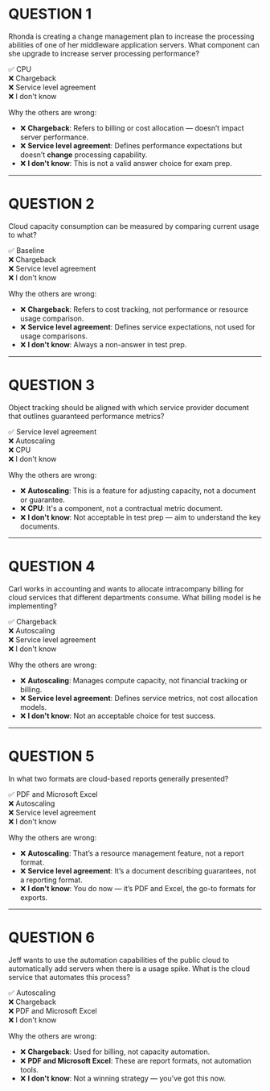 # QUESTION 1
Rhonda is creating a change management plan to increase the processing abilities of one of her middleware application servers. What component can she upgrade to increase server processing performance?

✅ CPU  
❌ Chargeback  
❌ Service level agreement  
❌ I don't know  

Why the others are wrong:
- ❌ **Chargeback**: Refers to billing or cost allocation — doesn’t impact server performance.
- ❌ **Service level agreement**: Defines performance expectations but doesn’t **change** processing capability.
- ❌ **I don't know**: This is not a valid answer choice for exam prep.
---
# QUESTION 2
Cloud capacity consumption can be measured by comparing current usage to what?

✅ Baseline  
❌ Chargeback  
❌ Service level agreement  
❌ I don't know  

Why the others are wrong:
- ❌ **Chargeback**: Refers to cost tracking, not performance or resource usage comparison.
- ❌ **Service level agreement**: Defines service expectations, not used for usage comparisons.
- ❌ **I don't know**: Always a non-answer in test prep.

---
# QUESTION 3
Object tracking should be aligned with which service provider document that outlines guaranteed performance metrics?

✅ Service level agreement  
❌ Autoscaling  
❌ CPU  
❌ I don't know  

Why the others are wrong:
- ❌ **Autoscaling**: This is a feature for adjusting capacity, not a document or guarantee.
- ❌ **CPU**: It's a component, not a contractual metric document.
- ❌ **I don't know**: Not acceptable in test prep — aim to understand the key documents.
---
# QUESTION 4
Carl works in accounting and wants to allocate intracompany billing for cloud services that different departments consume. What billing model is he implementing?

✅ Chargeback  
❌ Autoscaling  
❌ Service level agreement  
❌ I don't know  

Why the others are wrong:
- ❌ **Autoscaling**: Manages compute capacity, not financial tracking or billing.
- ❌ **Service level agreement**: Defines service metrics, not cost allocation models.
- ❌ **I don't know**: Not an acceptable choice for test success.
---
# QUESTION 5
In what two formats are cloud-based reports generally presented?

✅ PDF and Microsoft Excel  
❌ Autoscaling  
❌ Service level agreement  
❌ I don't know  

Why the others are wrong:
- ❌ **Autoscaling**: That’s a resource management feature, not a report format.
- ❌ **Service level agreement**: It’s a document describing guarantees, not a reporting format.
- ❌ **I don't know**: You do now — it’s PDF and Excel, the go-to formats for exports.
---
# QUESTION 6
Jeff wants to use the automation capabilities of the public cloud to automatically add servers when there is a usage spike. What is the cloud service that automates this process?

✅ Autoscaling  
❌ Chargeback  
❌ PDF and Microsoft Excel  
❌ I don't know  

Why the others are wrong:
- ❌ **Chargeback**: Used for billing, not capacity automation.
- ❌ **PDF and Microsoft Excel**: These are report formats, not automation tools.
- ❌ **I don't know**: Not a winning strategy — you’ve got this now.
